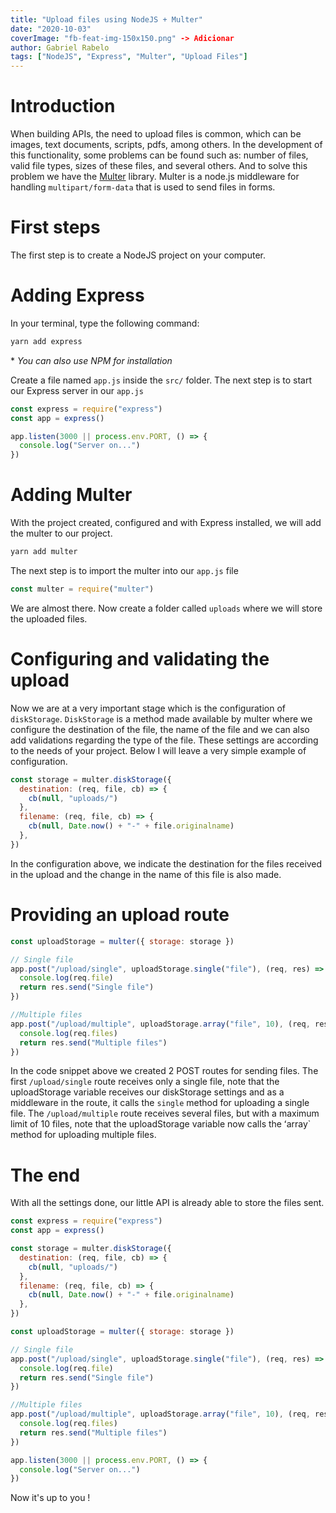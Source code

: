 ```yaml
---
title: "Upload files using NodeJS + Multer"
date: "2020-10-03"
coverImage: "fb-feat-img-150x150.png" -> Adicionar
author: Gabriel Rabelo
tags: ["NodeJS", "Express", "Multer", "Upload Files"]
---
```


# Introduction

When building APIs, the need to upload files is common, which can be images, text documents, scripts, pdfs, among others. In the development of this functionality, some problems can be found such as: number of files, valid file types, sizes of these files, and several others. And to solve this problem we have the [Multer](https://github.com/expressjs/multer) library. Multer is a node.js middleware for handling `multipart/form-data` that is used to send files in forms.

# First steps

The first step is to create a NodeJS project on your computer.

# Adding Express

In your terminal, type the following command:

```jsx
yarn add express
```

\* _You can also use NPM for installation_

Create a file named `app.js` inside the `src/` folder. The next step is to start our Express server in our `app.js`

```jsx
const express = require("express")
const app = express()

app.listen(3000 || process.env.PORT, () => {
  console.log("Server on...")
})
```

# Adding Multer

With the project created, configured and with Express installed, we will add the multer to our project.

```jsx
yarn add multer
```

The next step is to import the multer into our `app.js` file

```jsx
const multer = require("multer")
```

We are almost there. Now create a folder called `uploads` where we will store the uploaded files.

# Configuring and validating the upload

Now we are at a very important stage which is the configuration of `diskStorage`. `DiskStorage` is a method made available by multer where we configure the destination of the file, the name of the file and we can also add validations regarding the type of the file. These settings are according to the needs of your project. Below I will leave a very simple example of configuration.

```jsx
const storage = multer.diskStorage({
  destination: (req, file, cb) => {
    cb(null, "uploads/")
  },
  filename: (req, file, cb) => {
    cb(null, Date.now() + "-" + file.originalname)
  },
})
```

In the configuration above, we indicate the destination for the files received in the upload and the change in the name of this file is also made.

# Providing an upload route

```jsx
const uploadStorage = multer({ storage: storage })

// Single file
app.post("/upload/single", uploadStorage.single("file"), (req, res) => {
  console.log(req.file)
  return res.send("Single file")
})

//Multiple files
app.post("/upload/multiple", uploadStorage.array("file", 10), (req, res) => {
  console.log(req.files)
  return res.send("Multiple files")
})
```

In the code snippet above we created 2 POST routes for sending files. The first `/upload/single` route receives only a single file, note that the uploadStorage variable receives our diskStorage settings and as a middleware in the route, it calls the `single` method for uploading a single file. The `/upload/multiple` route receives several files, but with a maximum limit of 10 files, note that the uploadStorage variable now calls the ʻarray` method for uploading multiple files.

# The end

With all the settings done, our little API is already able to store the files sent.

```jsx
const express = require("express")
const app = express()

const storage = multer.diskStorage({
  destination: (req, file, cb) => {
    cb(null, "uploads/")
  },
  filename: (req, file, cb) => {
    cb(null, Date.now() + "-" + file.originalname)
  },
})

const uploadStorage = multer({ storage: storage })

// Single file
app.post("/upload/single", uploadStorage.single("file"), (req, res) => {
  console.log(req.file)
  return res.send("Single file")
})

//Multiple files
app.post("/upload/multiple", uploadStorage.array("file", 10), (req, res) => {
  console.log(req.files)
  return res.send("Multiple files")
})

app.listen(3000 || process.env.PORT, () => {
  console.log("Server on...")
})
```

Now it's up to you !
